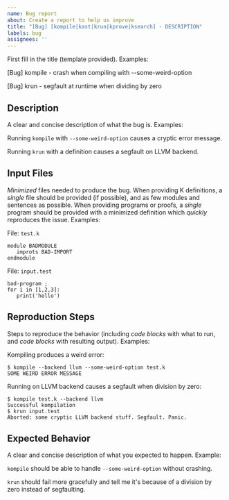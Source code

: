 ```yaml
---
name: Bug report
about: Create a report to help us improve
title: "[Bug] [kompile|kast|krun|kprove|ksearch] - DESCRIPTION"
labels: bug
assignees: ''
---
```



First fill in the title (template provided).
Examples:

[Bug] kompile - crash when compiling with --some-weird-option

[Bug] krun - segfault at runtime when dividing by zero

Description
-----------

A clear and concise description of what the bug is.
Examples:

Running `kompile` with `--some-weird-option` causes a cryptic error message.

Running `krun` with a definition causes a segfault on LLVM backend.

Input Files
-----------

*Minimized* files needed to produce the bug.
When providing K definitions, a _single_ file should be provided (if possible), and as few modules and sentences as possible.
When providing programs or proofs, a _single_ program should be provided with a minimized definition which _quickly_ reproduces the issue.
Examples:

File: `test.k`

```
module BADMODULE
   improts BAD-IMPORT
endmodule
```

File: `input.test`

```
bad-program ;
for i in [1,2,3]:
   print('hello')
```

Reproduction Steps
------------------

Steps to reproduce the behavior (including _code blocks_ with what to run, and _code blocks_ with resulting output).
Examples:

Kompiling produces a weird error:

```
$ kompile --backend llvm --some-weird-option test.k
SOME WEIRD ERROR MESSAGE
```

Running on LLVM backend causes a segfault when division by zero:

```
$ kompile test.k --backend llvm
Successful kompilation
$ krun input.test
Aborted: some cryptic LLVM backend stuff. Segfault. Panic.
```

Expected Behavior
-----------------

A clear and concise description of what you expected to happen. Example:

`kompile` should be able to handle `--some-weird-option` without crashing.

`krun` should fail more gracefully and tell me it's because of a division by zero instead of segfaulting.
